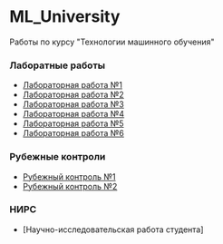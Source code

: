 # ML_University
Работы по курсу "Технологии машинного обучения"
### Лаборатные работы
- [Лабораторная работа №1](https://github.com/LordTemych/ML_University/tree/main/Labs/lab1)  
- [Лабораторная работа №2](https://github.com/LordTemych/ML_University/tree/main/Labs/lab2)  
- [Лабораторная работа №3](https://github.com/LordTemych/ML_University/tree/main/Labs/lab3)  
- [Лабораторная работа №4](https://github.com/LordTemych/ML_University/tree/main/Labs/lab4)  
- [Лабораторная работа №5](https://github.com/LordTemych/ML_University/tree/main/Labs/lab5)   
- [Лабораторная работа №6](https://github.com/LordTemych/ML_University/tree/main/Labs/lab6)
### Рубежные контроли
- [Рубежный контроль №1](https://github.com/LordTemych/ML_University/tree/main/RK/RK1)  
- [Рубежный контроль №2](https://github.com/LordTemych/ML_University/tree/main/RK/RK2) 
### НИРС
- [Научно-исследовательская работа студента]
